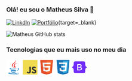 ### Olá! eu sou o Matheus Silva 🤙
[![LinkdIn](https://img.shields.io/badge/LinkedIn-0077B5?style=for-the-badge&logo=linkedin&logoColor=white)](https://www.linkedin.com/in/matheussilva98/)
[![Portfólio](https://img.shields.io/badge/website-000000?style=for-the-badge&logo=About.me&logoColor=white)](https://mthsilva98.github.io/meu-portfolio/){target=_blank}

![Matheus GitHub stats](https://github-readme-stats.vercel.app/api?username=mthsilva98&show_icons=true&theme=dark)

### Tecnologias que eu mais uso no meu dia

<div style="display: inline_block">
  <img align="center" alt="java" src="https://raw.githubusercontent.com/devicons/devicon/master/icons/java/java-original.svg" width="40" height="40" />
  <img align="center" alt="javascript" src="https://raw.githubusercontent.com/devicons/devicon/master/icons/javascript/javascript-original.svg" width="40" height="40" />
  <img align="center" alt="html5" src="https://raw.githubusercontent.com/devicons/devicon/master/icons/html5/html5-original.svg" width="40" height="40" />
  <img align="center" alt="css3" src="https://raw.githubusercontent.com/devicons/devicon/master/icons/css3/css3-original.svg" width="40" height="40" />
  <img align="center" alt="bootstrap" src="https://raw.githubusercontent.com/devicons/devicon/master/icons/bootstrap/bootstrap-plain.svg" width="40" height="40" />
  





</div><br/>
